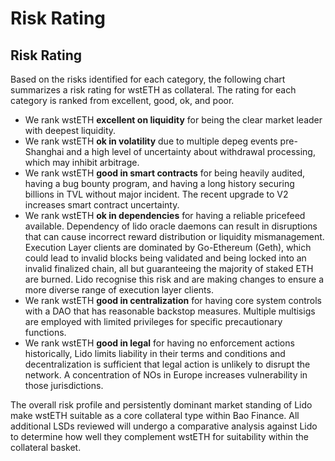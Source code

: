 # Risk Rating

## Risk Rating <a href="#id-614-risk-rating" id="id-614-risk-rating"></a>

Based on the risks identified for each category, the following chart summarizes a risk rating for wstETH as collateral. The rating for each category is ranked from excellent, good, ok, and poor.

* We rank wstETH **excellent on liquidity** for being the clear market leader with deepest liquidity.
* We rank wstETH **ok in volatility** due to multiple depeg events pre-Shanghai and a high level of uncertainty about withdrawal processing, which may inhibit arbitrage.
* We rank wstETH **good in smart contracts** for being heavily audited, having a bug bounty program, and having a long history securing billions in TVL without major incident. The recent upgrade to V2 increases smart contract uncertainty.
* We rank wstETH **ok in dependencies** for having a reliable pricefeed available. Dependency of lido oracle daemons can result in disruptions that can cause incorrect reward distribution or liquidity mismanagement. Execution Layer clients are dominated by Go-Ethereum (Geth), which could lead to invalid blocks being validated and being locked into an invalid finalized chain, all but guaranteeing the majority of staked ETH are burned. Lido recognise this risk and are making changes to ensure a more diverse range of execution layer clients.
* We rank wstETH **good in centralization** for having core system controls with a DAO that has reasonable backstop measures. Multiple multisigs are employed with limited privileges for specific precautionary functions.
* We rank wstETH **good in legal** for having no enforcement actions historically, Lido limits liability in their terms and conditions and decentralization is sufficient that legal action is unlikely to disrupt the network. A concentration of NOs in Europe increases vulnerability in those jurisdictions.

The overall risk profile and persistently dominant market standing of Lido make wstETH suitable as a core collateral type within Bao Finance. All additional LSDs reviewed will undergo a comparative analysis against Lido to determine how well they complement wstETH for suitability within the collateral basket.
